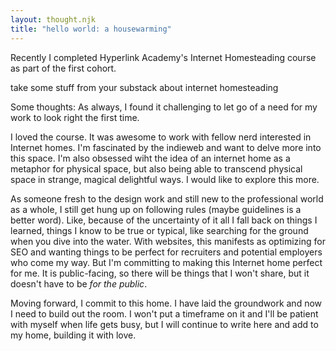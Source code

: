 ```yaml
---
layout: thought.njk
title: "hello world: a housewarming"
---
```

Recently I completed Hyperlink Academy's Internet Homesteading course as part of the first cohort.

take some stuff from your substack about internet homesteading

Some thoughts:
As always, I found it challenging to let go of a need for my work to look right the first time.

I loved the course. It was awesome to work with fellow nerd interested in Internet homes. I'm fascinated by the indieweb and want to delve more into this space. I'm also obsessed wiht the idea of an internet home as a metaphor for physical space, but also being able to transcend physical space in strange, magical delightful ways. I would like to explore this more.

As someone fresh to the design work and still new to the professional world as a whole, I still get hung up on following rules (maybe guidelines is a better word). Like, because of the uncertainty of it all I fall back on things I learned, things I know to be true or typical, like searching for the ground when you dive into the water. With websites, this manifests as optimizing for SEO and wanting things to be perfect for recruiters and potential employers who come my way. But I'm committing to making this Internet home perfect for me. It is public-facing, so there will be things that I won't share, but it doesn't have to be *for the public*.

Moving forward, I commit to this home. I have laid the groundwork and now I need to build out the room. I won't put a timeframe on it and I'll be patient with myself when life gets busy, but I will continue to write here and add to my home, building it with love.
